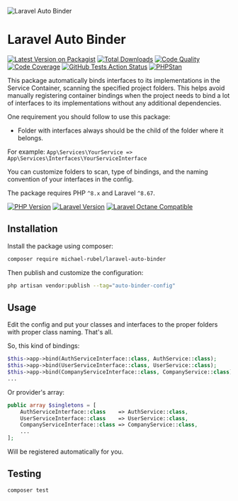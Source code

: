 ![Laravel Auto Binder](https://user-images.githubusercontent.com/37669560/145568267-0498caf2-fb8a-4715-85ee-6374b8adadc5.png)

# Laravel Auto Binder
[![Latest Version on Packagist](https://img.shields.io/packagist/v/michael-rubel/laravel-auto-binder.svg?style=flat-square&logo=packagist)](https://packagist.org/packages/michael-rubel/laravel-auto-binder)
[![Total Downloads](https://img.shields.io/packagist/dt/michael-rubel/laravel-auto-binder.svg?style=flat-square&logo=packagist)](https://packagist.org/packages/michael-rubel/laravel-auto-binder)
[![Code Quality](https://img.shields.io/scrutinizer/quality/g/michael-rubel/laravel-auto-binder.svg?style=flat-square&logo=scrutinizer)](https://scrutinizer-ci.com/g/michael-rubel/laravel-auto-binder/?branch=main)
[![Code Coverage](https://img.shields.io/scrutinizer/coverage/g/michael-rubel/laravel-auto-binder.svg?style=flat-square&logo=scrutinizer)](https://scrutinizer-ci.com/g/michael-rubel/laravel-auto-binder/?branch=main)
[![GitHub Tests Action Status](https://img.shields.io/github/workflow/status/michael-rubel/laravel-auto-binder/run-tests/main?style=flat-square&label=tests&logo=github)](https://github.com/michael-rubel/laravel-auto-binder/actions)
[![PHPStan](https://img.shields.io/github/workflow/status/michael-rubel/laravel-auto-binder/phpstan/main?style=flat-square&label=larastan&logo=laravel)](https://github.com/michael-rubel/laravel-auto-binder/actions)

This package automatically binds interfaces to its implementations in the Service Container, scanning the specified project folders. This helps avoid manually registering container bindings when the project needs to bind a lot of interfaces to its implementations without any additional dependencies.

One requirement you should follow to use this package:
- Folder with interfaces always should be the child of the folder where it belongs.

For example: `App\Services\YourService => App\Services\Interfaces\YourServiceInterface`

You can customize folders to scan, type of bindings, and the naming convention of your interfaces in the config.

The package requires PHP `^8.x` and Laravel `^8.67`.

[![PHP Version](https://img.shields.io/badge/php-^8.x-777BB4?style=flat-square&logo=php)](https://php.net)
[![Laravel Version](https://img.shields.io/badge/laravel-^8.67-FF2D20?style=flat-square&logo=laravel)](https://laravel.com)
[![Laravel Octane Compatible](https://img.shields.io/badge/octane-compatible-success?style=flat-square&logo=laravel)](https://github.com/laravel/octane)

## Installation
Install the package using composer:
```bash
composer require michael-rubel/laravel-auto-binder
```

Then publish and customize the configuration:
```bash
php artisan vendor:publish --tag="auto-binder-config"
```

## Usage

Edit the config and put your classes and interfaces to the proper folders with proper class naming. That's all.

So, this kind of bindings:
```php
$this->app->bind(AuthServiceInterface::class, AuthService::class);
$this->app->bind(UserServiceInterface::class, UserService::class);
$this->app->bind(CompanyServiceInterface::class, CompanyService::class);
...
```

Or provider's array:
```php
public array $singletons = [
    AuthServiceInterface::class    => AuthService::class,
    UserServiceInterface::class    => UserService::class,
    CompanyServiceInterface::class => CompanyService::class,
    ...
];
```

Will be registered automatically for you.

## Testing
```bash
composer test
```
